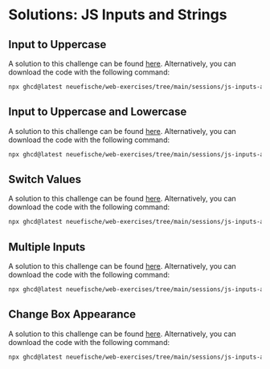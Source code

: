 # Solutions: JS Inputs and Strings

## Input to Uppercase

A solution to this challenge can be found [here](https://github.com/neuefische/web-exercises/tree/main/sessions/js-inputs-and-strings/input-to-uppercase_solution). Alternatively, you can download the code with the following command:

```bash
npx ghcd@latest neuefische/web-exercises/tree/main/sessions/js-inputs-and-strings/input-to-uppercase_solution
```

## Input to Uppercase and Lowercase

A solution to this challenge can be found [here](https://github.com/neuefische/web-exercises/tree/main/sessions/js-inputs-and-strings/input-to-upper-and-lowercase_solution). Alternatively, you can download the code with the following command:

```bash
npx ghcd@latest neuefische/web-exercises/tree/main/sessions/js-inputs-and-strings/input-to-upper-and-lowercase_solution
```

## Switch Values

A solution to this challenge can be found [here](https://github.com/neuefische/web-exercises/tree/main/sessions/js-inputs-and-strings/switch-values_solution). Alternatively, you can download the code with the following command:

```bash
npx ghcd@latest neuefische/web-exercises/tree/main/sessions/js-inputs-and-strings/switch-values_solution
```

## Multiple Inputs

A solution to this challenge can be found [here](https://github.com/neuefische/web-exercises/tree/main/sessions/js-inputs-and-strings/multiple-inputs_solution). Alternatively, you can download the code with the following command:

```bash
npx ghcd@latest neuefische/web-exercises/tree/main/sessions/js-inputs-and-strings/multiple-inputs_solution
```

## Change Box Appearance

A solution to this challenge can be found [here](https://github.com/neuefische/web-exercises/tree/main/sessions/js-inputs-and-strings/change-box-appearance_solution). Alternatively, you can download the code with the following command:

```bash
npx ghcd@latest neuefische/web-exercises/tree/main/sessions/js-inputs-and-strings/change-box-appearance_solution
```

